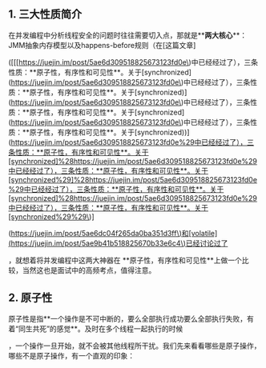 ## 1. 三大性质简介

在并发编程中分析线程安全的问题时往往需要切入点，那就是\*\***两大核心**\*\*：JMM抽象内存模型以及happens-before规则（在\[这篇文章\]

\(\[\[[https://juejin.im/post/5ae6d309518825673123fd0e\)中已经经过了），三条性质：\*\*原子性，有序性和可见性\*\*。关于\[synchronized\]\(https://juejin.im/post/5ae6d309518825673123fd0e\)中已经经过了），三条性质：\*\*原子性，有序性和可见性\*\*。关于\[synchronized\)\]\(https://juejin.im/post/5ae6d309518825673123fd0e\)中已经经过了），三条性质：\*\*原子性，有序性和可见性\*\*。关于\[synchronized\]\(https://juejin.im/post/5ae6d309518825673123fd0e\)中已经经过了），三条性质：\*\*原子性，有序性和可见性\*\*。关于\[synchronized\)\)\](https://juejin.im/post/5ae6d309518825673123fd0e%29中已经经过了），三条性质：**原子性，有序性和可见性**。关于[synchronized]%28https://juejin.im/post/5ae6d309518825673123fd0e%29中已经经过了），三条性质：**原子性，有序性和可见性**。关于[synchronized%29]%28https://juejin.im/post/5ae6d309518825673123fd0e%29中已经经过了），三条性质：**原子性，有序性和可见性**。关于[synchronized]%28https://juejin.im/post/5ae6d309518825673123fd0e%29中已经经过了），三条性质：**原子性，有序性和可见性**。关于[synchronized%29%29\)\]

\([https://juejin.im/post/5ae6dc04f265da0ba351d3ff\)和\[volatile\]\(https://juejin.im/post/5ae9b41b518825670b33e6c4\)已经讨论过了](https://juejin.im/post/5ae6dc04f265da0ba351d3ff%29和[volatile]%28https://juejin.im/post/5ae9b41b518825670b33e6c4%29已经讨论过了)

，就想着将并发编程中这两大神器在 \*\*原子性，有序性和可见性\*\*上做一个比较，当然这也是面试中的高频考点，值得注意。

##  2. 原子性

原子性是指\*\*一个操作是不可中断的，要么全部执行成功要么全部执行失败，有着“同生共死”的感觉\*\*。及时在多个线程一起执行的时候

，一个操作一旦开始，就不会被其他线程所干扰。我们先来看看哪些是原子操作，哪些不是原子操作，有一个直观的印象：


